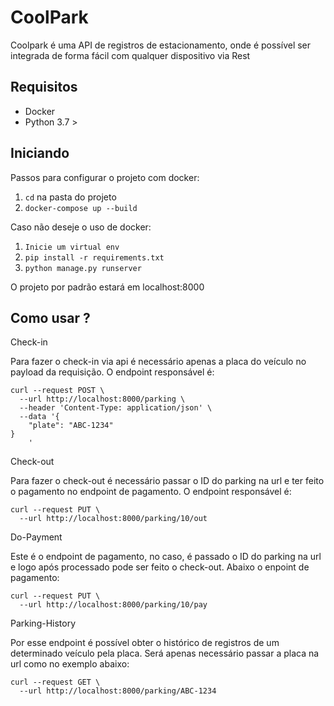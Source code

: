 # CoolPark

Coolpark é uma API de registros de estacionamento, onde é possível ser integrada de forma fácil com qualquer dispositivo via Rest


## Requisitos

* Docker
* Python 3.7 >

## Iniciando

Passos para configurar o projeto com docker:

1. `cd` na pasta do projeto
2. `docker-compose up --build`

Caso não deseje o uso de docker:
1. `Inicie um virtual env`
3. `pip install -r requirements.txt`
2. `python manage.py runserver`

O projeto por padrão estará em localhost:8000 

## Como usar ? 

Check-in

Para fazer o check-in via api é necessário apenas a placa do veículo no payload da requisição. O endpoint responsável é: 

```
curl --request POST \
  --url http://localhost:8000/parking \
  --header 'Content-Type: application/json' \
  --data '{
	"plate": "ABC-1234"
}
	'
```

Check-out

Para fazer o check-out é necessário passar o ID do parking na url e ter feito o pagamento no endpoint de pagamento. O endpoint responsável é: 

```
curl --request PUT \
  --url http://localhost:8000/parking/10/out
```

Do-Payment

Este é o endpoint de pagamento, no caso, é passado o ID do parking na url e logo após processado pode ser feito o check-out. Abaixo o enpoint de pagamento:

```
curl --request PUT \
  --url http://localhost:8000/parking/10/pay
```

Parking-History

Por esse endpoint é possível obter o histórico de registros de um determinado veículo pela placa. Será apenas necessário passar a placa na url como no exemplo abaixo: 

```
curl --request GET \
  --url http://localhost:8000/parking/ABC-1234
```




